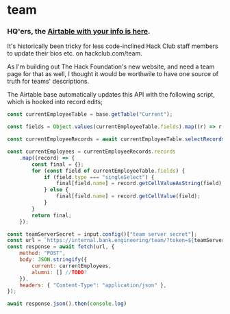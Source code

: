 # team
### HQ'ers, the [Airtable with your info is here](https://airtable.com/invite/l?inviteId=invgnVcC5Hrs5O9VZ&inviteToken=0341506c21006470a934631546c84dcbe42ac52d3093b7f4b4ca51eaef654a82&utm_medium=email&utm_source=product_team&utm_content=transactional-alerts).
It's historically been tricky for less code-inclined Hack Club staff members to update their bios etc. on hackclub.com/team.

As I'm building out The Hack Foundation's new website, and need a team page for that as well, I thought it would be worthwile to have one source of truth for teams' descriptions.

The Airtable base automatically updates this API with the following script, which is hooked into record edits;

```js
const currentEmployeeTable = base.getTable("Current");

const fields = Object.values(currentEmployeeTable.fields).map((r) => r.name);

const currentEmployeeRecords = await currentEmployeeTable.selectRecordsAsync({ fields });

const currentEmployees = currentEmployeeRecords.records
    .map((record) => {
        const final = {};
        for (const field of currentEmployeeTable.fields) {
            if (field.type === "singleSelect") {
                final[field.name] = record.getCellValueAsString(field);
            } else {
                final[field.name] = record.getCellValue(field);
            }
        }
        return final;
    });

const teamServerSecret = input.config()["team server secret"];
const url = `https://internal.bank.engineering/team/?token=${teamServerSecret}`;
const response = await fetch(url, {
    method: "POST",
    body: JSON.stringify({
        current: currentEmployees,
        alumni: [] //TODO?
    }),
    headers: { "Content-Type": "application/json" },
});

await response.json().then(console.log)
```
